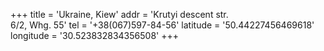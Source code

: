 +++
title = 'Ukraine, Kiew'
addr = 'Krutyi descent str.<br />6/2, Whg. 55'
tel = '+38(067)597-84-56'
latitude = '50.44227456469618'
longitude = '30.523832834356508'
+++

